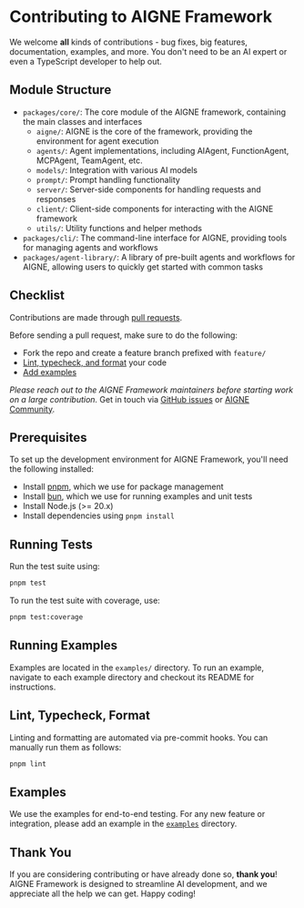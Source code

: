 # Contributing to AIGNE Framework

We welcome **all** kinds of contributions - bug fixes, big features, documentation, examples, and more. You don't need to be an AI expert or even a TypeScript developer to help out.

## Module Structure

- `packages/core/`: The core module of the AIGNE framework, containing the main classes and interfaces
  - `aigne/`: AIGNE is the core of the framework, providing the environment for agent execution
  - `agents/`: Agent implementations, including AIAgent, FunctionAgent, MCPAgent, TeamAgent, etc.
  - `models/`: Integration with various AI models
  - `prompt/`: Prompt handling functionality
  - `server/`: Server-side components for handling requests and responses
  - `client/`: Client-side components for interacting with the AIGNE framework
  - `utils/`: Utility functions and helper methods
- `packages/cli/`: The command-line interface for AIGNE, providing tools for managing agents and workflows
- `packages/agent-library/`: A library of pre-built agents and workflows for AIGNE, allowing users to quickly get started with common tasks

## Checklist

Contributions are made through [pull requests](https://help.github.com/articles/using-pull-requests/).

Before sending a pull request, make sure to do the following:

- Fork the repo and create a feature branch prefixed with `feature/`
- [Lint, typecheck, and format](#lint-typecheck-format) your code
- [Add examples](#examples)

_Please reach out to the AIGNE Framework maintainers before starting work on a large contribution._ Get in touch via [GitHub issues](https://github.com/AIGNE-io/aigne-framework/issues) or [AIGNE Community](https://community.arcblock.io/discussions/boards/aigne).

## Prerequisites

To set up the development environment for AIGNE Framework, you'll need the following installed:

- Install [pnpm](https://pnpm.io/), which we use for package management
- Install [bun](https://bun.sh/), which we use for running examples and unit tests
- Install Node.js (>= 20.x)
- Install dependencies using `pnpm install`

## Running Tests

Run the test suite using:

```bash
pnpm test
```

To run the test suite with coverage, use:

```bash
pnpm test:coverage
```

## Running Examples

Examples are located in the `examples/` directory. To run an example, navigate to each example directory and checkout its README for instructions.

## Lint, Typecheck, Format

Linting and formatting are automated via pre-commit hooks. You can manually run them as follows:

```bash
pnpm lint
```

## Examples

We use the examples for end-to-end testing. For any new feature or integration, please add an example in the [`examples`](https://github.com/AIGNE-io/aigne-framework/tree/main/examples) directory.

## Thank You

If you are considering contributing or have already done so, **thank you**! AIGNE Framework is designed to streamline AI development, and we appreciate all the help we can get. Happy coding!
